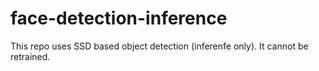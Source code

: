 # face-detection-inference
This repo uses SSD based object detection (inferenfe only). It cannot be retrained. 
